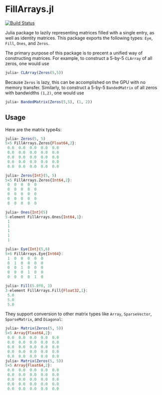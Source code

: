 # FillArrays.jl

[![Build Status](https://travis-ci.org/JuliaArrays/FillArrays.jl.svg?branch=master)](https://travis-ci.org/JuliaArrays/FillArrays.jl)

Julia package to lazily representing matrices filled with a single entry,
as well as identity matrices.  This package exports the following types: `Eye`,
`Fill`, `Ones`, and `Zeros`.


The primary purpose of this package is to precent a unified way of constructing
matrices. For example, to construct a 5-by-5 `CLArray` of all zeros, one would use
```julia
julia> CLArray(Zeros(5,5))
```
Because `Zeros` is lazy, this can be accomplished on the GPU with no memory transfer.
Similarly, to construct a 5-by-5 `BandedMatrix` of all zeros with bandwidths `(1,2)`, one would use
```julia
julia> BandedMatrix(Zeros(5,5), (1, 2))
```

## Usage

Here are the matrix type4s:
```julia
julia> Zeros(5, 5)
5×5 FillArrays.Zeros{Float64,2}:
 0.0  0.0  0.0  0.0  0.0
 0.0  0.0  0.0  0.0  0.0
 0.0  0.0  0.0  0.0  0.0
 0.0  0.0  0.0  0.0  0.0
 0.0  0.0  0.0  0.0  0.0

julia> Zeros{Int}(5, 5)
5×5 FillArrays.Zeros{Int64,2}:
 0  0  0  0  0
 0  0  0  0  0
 0  0  0  0  0
 0  0  0  0  0
 0  0  0  0  0

julia> Ones{Int}(5)
5-element FillArrays.Ones{Int64,1}:
 1
 1
 1
 1
 1

julia> Eye{Int}(5,6)
5×6 FillArrays.Eye{Int64}:
 1  0  0  0  0  0
 0  1  0  0  0  0
 0  0  1  0  0  0
 0  0  0  1  0  0
 0  0  0  0  1  0

julia> Fill(5.0f0, 3)
3-element FillArrays.Fill{Float32,1}:
 5.0
 5.0
 5.0
```

They support conversion to other matrix types like `Array`, `SparseVector`, `SparseMatrix`, and `Diagonal`:
```julia
julia> Matrix(Zeros(5, 5))
5×5 Array{Float64,2}:
 0.0  0.0  0.0  0.0  0.0
 0.0  0.0  0.0  0.0  0.0
 0.0  0.0  0.0  0.0  0.0
 0.0  0.0  0.0  0.0  0.0
 0.0  0.0  0.0  0.0  0.0
julia> Matrix(Zeros(5, 5))
5×5 Array{Float64,2}:
 0.0  0.0  0.0  0.0  0.0
 0.0  0.0  0.0  0.0  0.0
 0.0  0.0  0.0  0.0  0.0
 0.0  0.0  0.0  0.0  0.0
 0.0  0.0  0.0  0.0  0.0
```
